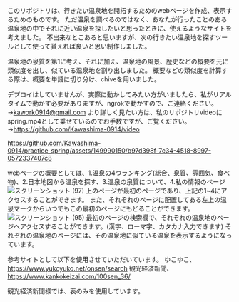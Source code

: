 このリポジトリは、行きたい温泉地を開拓するためのwebページを作成、表示するためのものです。
ただ温泉を調べるのではなく、あなたが行ったことのある温泉地の中でそれに近い温泉を探したいと思ったときに、使えるようなサイトを考えました。
不出来なとこあると思いますが、次の行きたい温泉地を探すツールとして使って貰えれば良いと思い制作しました。


温泉地の泉質を第1に考え、それに加え、温泉地の風景、歴史などの概要を元に類似度を出し、似ている温泉地を割り出しました。
概要などの類似度を計算する際は、概要を単語に切り分け、chiveを用いました。


デプロイはしていませんが、実際に動かしてみたい方がいましたら、私がリアルタイムで動かす必要がありますが、ngrokで動かすので、ご連絡ください。
→kawork0914@gmail.com
より詳しく見たい方は、私のリポジトリvideoにspring.mp4として乗せているのでお手数ですが、ご覧ください。
→https://github.com/Kawashima-0914/video

https://github.com/Kawashima-0914/practice_spring/assets/149990150/b97d398f-7c34-4518-8997-0572337407c8





webページの概要としては、1.温泉の4つランキング(総合、泉質、雰囲気、食べ物)、2.日本地図から温泉を探す、3.温泉の泉質について、4.私の情報のページ
![スクリーンショット (97)](https://github.com/Kawashima-0914/practice_spring/assets/149990150/73a5f5f8-e9d0-4d41-bfd8-e5009647bd99)
上のページが最初のページであり、上記の1~4にアクセスすることができます。
また、それぞれのページに配置してある左上の温泉マークからいつでもこの最初のページにもどることができます。
![スクリーンショット (95)](https://github.com/Kawashima-0914/practice_spring/assets/149990150/bb99e1fd-4cca-41b4-84bc-e4b5e422fd5b)
最初のページの検索欄で、それぞれの温泉地のページへアクセスすることができます。(漢字、ローマ字、カタカナ入力できます)
それぞれの温泉地のページには、その温泉地に似ている温泉を表示するようになっています。

参考サイトとして以下を使用させていただいています。
ゆこゆこ、https://www.yukoyuko.net/onsen/search
観光経済新聞、https://www.kankokeizai.com/100sen_36/

観光経済新聞様では、表のみを使用しています。






